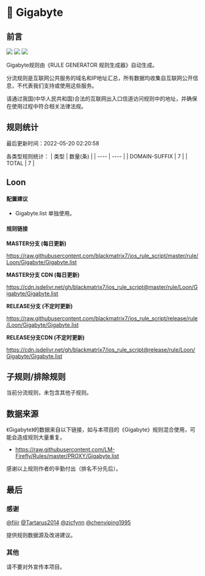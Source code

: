 # 🧸 Gigabyte

## 前言

![](https://shields.io/badge/-移除重复规则-ff69b4) ![](https://shields.io/badge/-DOMAIN与DOMAIN--SUFFIX合并-green) ![](https://shields.io/badge/-IP--CIDR(6)合并-blueviolet) 

Gigabyte规则由《RULE GENERATOR 规则生成器》自动生成。

分流规则是互联网公共服务的域名和IP地址汇总，所有数据均收集自互联网公开信息，不代表我们支持或使用这些服务。

请通过我国(中华人民共和国)合法的互联网出入口信道访问规则中的地址，并确保在使用过程中符合相关法律法规。

## 规则统计

最后更新时间：2022-05-20 02:20:58

各类型规则统计：
| 类型 | 数量(条)  | 
| ---- | ----  |
| DOMAIN-SUFFIX | 7  | 
| TOTAL | 7  | 


## Loon 

#### 配置建议
- Gigabyte.list 单独使用。

#### 规则链接
**MASTER分支 (每日更新)**

https://raw.githubusercontent.com/blackmatrix7/ios_rule_script/master/rule/Loon/Gigabyte/Gigabyte.list

**MASTER分支 CDN (每日更新)**

https://cdn.jsdelivr.net/gh/blackmatrix7/ios_rule_script@master/rule/Loon/Gigabyte/Gigabyte.list

**RELEASE分支 (不定时更新)**

https://raw.githubusercontent.com/blackmatrix7/ios_rule_script/release/rule/Loon/Gigabyte/Gigabyte.list

**RELEASE分支CDN (不定时更新)**

https://cdn.jsdelivr.net/gh/blackmatrix7/ios_rule_script@release/rule/Loon/Gigabyte/Gigabyte.list

## 子规则/排除规则


当前分流规则，未包含其他子规则。

## 数据来源

《Gigabyte》的数据来自以下链接，如与本项目的《Gigabyte》规则混合使用，可能会造成规则大量重复。

- https://raw.githubusercontent.com/LM-Firefly/Rules/master/PROXY/Gigabyte.list


感谢以上规则作者的辛勤付出（排名不分先后）。

## 最后

### 感谢

[@fiiir](https://github.com/fiiir) [@Tartarus2014](https://github.com/Tartarus2014) [@zjcfynn](https://github.com/zjcfynn) [@chenyiping1995](https://github.com/chenyiping1995) 

提供规则数据源及改进建议。

### 其他

请不要对外宣传本项目。